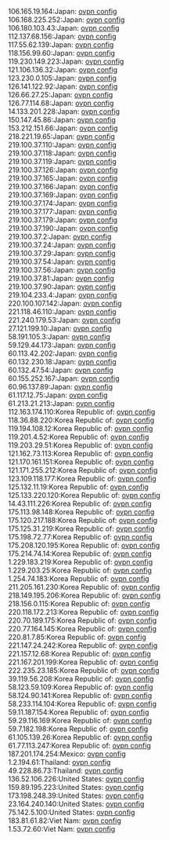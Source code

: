 106.165.19.164:Japan: [ovpn config](vpn/106_165_19_164.ovpn)  
106.168.225.252:Japan: [ovpn config](vpn/106_168_225_252.ovpn)  
106.180.103.43:Japan: [ovpn config](vpn/106_180_103_43.ovpn)  
112.137.68.156:Japan: [ovpn config](vpn/112_137_68_156.ovpn)  
117.55.62.139:Japan: [ovpn config](vpn/117_55_62_139.ovpn)  
118.156.99.60:Japan: [ovpn config](vpn/118_156_99_60.ovpn)  
119.230.149.223:Japan: [ovpn config](vpn/119_230_149_223.ovpn)  
121.106.136.32:Japan: [ovpn config](vpn/121_106_136_32.ovpn)  
123.230.0.105:Japan: [ovpn config](vpn/123_230_0_105.ovpn)  
126.141.122.92:Japan: [ovpn config](vpn/126_141_122_92.ovpn)  
126.66.27.25:Japan: [ovpn config](vpn/126_66_27_25.ovpn)  
126.77.114.68:Japan: [ovpn config](vpn/126_77_114_68.ovpn)  
14.133.201.228:Japan: [ovpn config](vpn/14_133_201_228.ovpn)  
150.147.45.86:Japan: [ovpn config](vpn/150_147_45_86.ovpn)  
153.212.151.66:Japan: [ovpn config](vpn/153_212_151_66.ovpn)  
218.221.19.65:Japan: [ovpn config](vpn/218_221_19_65.ovpn)  
219.100.37.110:Japan: [ovpn config](vpn/219_100_37_110.ovpn)  
219.100.37.118:Japan: [ovpn config](vpn/219_100_37_118.ovpn)  
219.100.37.119:Japan: [ovpn config](vpn/219_100_37_119.ovpn)  
219.100.37.126:Japan: [ovpn config](vpn/219_100_37_126.ovpn)  
219.100.37.165:Japan: [ovpn config](vpn/219_100_37_165.ovpn)  
219.100.37.166:Japan: [ovpn config](vpn/219_100_37_166.ovpn)  
219.100.37.169:Japan: [ovpn config](vpn/219_100_37_169.ovpn)  
219.100.37.174:Japan: [ovpn config](vpn/219_100_37_174.ovpn)  
219.100.37.177:Japan: [ovpn config](vpn/219_100_37_177.ovpn)  
219.100.37.179:Japan: [ovpn config](vpn/219_100_37_179.ovpn)  
219.100.37.190:Japan: [ovpn config](vpn/219_100_37_190.ovpn)  
219.100.37.2:Japan: [ovpn config](vpn/219_100_37_2.ovpn)  
219.100.37.24:Japan: [ovpn config](vpn/219_100_37_24.ovpn)  
219.100.37.29:Japan: [ovpn config](vpn/219_100_37_29.ovpn)  
219.100.37.54:Japan: [ovpn config](vpn/219_100_37_54.ovpn)  
219.100.37.56:Japan: [ovpn config](vpn/219_100_37_56.ovpn)  
219.100.37.81:Japan: [ovpn config](vpn/219_100_37_81.ovpn)  
219.100.37.90:Japan: [ovpn config](vpn/219_100_37_90.ovpn)  
219.104.233.4:Japan: [ovpn config](vpn/219_104_233_4.ovpn)  
220.100.107.142:Japan: [ovpn config](vpn/220_100_107_142.ovpn)  
221.118.46.110:Japan: [ovpn config](vpn/221_118_46_110.ovpn)  
221.240.179.53:Japan: [ovpn config](vpn/221_240_179_53.ovpn)  
27.121.199.10:Japan: [ovpn config](vpn/27_121_199_10.ovpn)  
58.191.105.3:Japan: [ovpn config](vpn/58_191_105_3.ovpn)  
59.129.44.173:Japan: [ovpn config](vpn/59_129_44_173.ovpn)  
60.113.42.202:Japan: [ovpn config](vpn/60_113_42_202.ovpn)  
60.132.230.18:Japan: [ovpn config](vpn/60_132_230_18.ovpn)  
60.132.47.54:Japan: [ovpn config](vpn/60_132_47_54.ovpn)  
60.155.252.167:Japan: [ovpn config](vpn/60_155_252_167.ovpn)  
60.96.137.89:Japan: [ovpn config](vpn/60_96_137_89.ovpn)  
61.117.12.75:Japan: [ovpn config](vpn/61_117_12_75.ovpn)  
61.213.21.213:Japan: [ovpn config](vpn/61_213_21_213.ovpn)  
112.163.174.110:Korea Republic of: [ovpn config](vpn/112_163_174_110.ovpn)  
118.36.88.220:Korea Republic of: [ovpn config](vpn/118_36_88_220.ovpn)  
119.194.108.12:Korea Republic of: [ovpn config](vpn/119_194_108_12.ovpn)  
119.201.4.52:Korea Republic of: [ovpn config](vpn/119_201_4_52.ovpn)  
119.203.29.51:Korea Republic of: [ovpn config](vpn/119_203_29_51.ovpn)  
121.162.73.113:Korea Republic of: [ovpn config](vpn/121_162_73_113.ovpn)  
121.170.161.151:Korea Republic of: [ovpn config](vpn/121_170_161_151.ovpn)  
121.171.255.212:Korea Republic of: [ovpn config](vpn/121_171_255_212.ovpn)  
123.109.118.177:Korea Republic of: [ovpn config](vpn/123_109_118_177.ovpn)  
125.132.11.19:Korea Republic of: [ovpn config](vpn/125_132_11_19.ovpn)  
125.133.220.120:Korea Republic of: [ovpn config](vpn/125_133_220_120.ovpn)  
14.43.111.226:Korea Republic of: [ovpn config](vpn/14_43_111_226.ovpn)  
175.113.98.148:Korea Republic of: [ovpn config](vpn/175_113_98_148.ovpn)  
175.120.217.188:Korea Republic of: [ovpn config](vpn/175_120_217_188.ovpn)  
175.125.31.219:Korea Republic of: [ovpn config](vpn/175_125_31_219.ovpn)  
175.198.72.77:Korea Republic of: [ovpn config](vpn/175_198_72_77.ovpn)  
175.208.120.195:Korea Republic of: [ovpn config](vpn/175_208_120_195.ovpn)  
175.214.74.14:Korea Republic of: [ovpn config](vpn/175_214_74_14.ovpn)  
1.229.183.219:Korea Republic of: [ovpn config](vpn/1_229_183_219.ovpn)  
1.229.203.25:Korea Republic of: [ovpn config](vpn/1_229_203_25.ovpn)  
1.254.74.183:Korea Republic of: [ovpn config](vpn/1_254_74_183.ovpn)  
211.205.161.230:Korea Republic of: [ovpn config](vpn/211_205_161_230.ovpn)  
218.149.195.206:Korea Republic of: [ovpn config](vpn/218_149_195_206.ovpn)  
218.156.0.115:Korea Republic of: [ovpn config](vpn/218_156_0_115.ovpn)  
220.118.172.213:Korea Republic of: [ovpn config](vpn/220_118_172_213.ovpn)  
220.70.189.175:Korea Republic of: [ovpn config](vpn/220_70_189_175.ovpn)  
220.77.164.145:Korea Republic of: [ovpn config](vpn/220_77_164_145.ovpn)  
220.81.7.85:Korea Republic of: [ovpn config](vpn/220_81_7_85.ovpn)  
221.147.24.242:Korea Republic of: [ovpn config](vpn/221_147_24_242.ovpn)  
221.157.12.68:Korea Republic of: [ovpn config](vpn/221_157_12_68.ovpn)  
221.167.201.199:Korea Republic of: [ovpn config](vpn/221_167_201_199.ovpn)  
222.235.23.185:Korea Republic of: [ovpn config](vpn/222_235_23_185.ovpn)  
39.119.56.208:Korea Republic of: [ovpn config](vpn/39_119_56_208.ovpn)  
58.123.59.109:Korea Republic of: [ovpn config](vpn/58_123_59_109.ovpn)  
58.124.90.141:Korea Republic of: [ovpn config](vpn/58_124_90_141.ovpn)  
58.233.114.104:Korea Republic of: [ovpn config](vpn/58_233_114_104.ovpn)  
59.11.187.154:Korea Republic of: [ovpn config](vpn/59_11_187_154.ovpn)  
59.29.116.169:Korea Republic of: [ovpn config](vpn/59_29_116_169.ovpn)  
59.7.182.198:Korea Republic of: [ovpn config](vpn/59_7_182_198.ovpn)  
61.105.139.26:Korea Republic of: [ovpn config](vpn/61_105_139_26.ovpn)  
61.77.113.247:Korea Republic of: [ovpn config](vpn/61_77_113_247.ovpn)  
187.201.174.254:Mexico: [ovpn config](vpn/187_201_174_254.ovpn)  
1.2.194.61:Thailand: [ovpn config](vpn/1_2_194_61.ovpn)  
49.228.86.73:Thailand: [ovpn config](vpn/49_228_86_73.ovpn)  
136.52.106.226:United States: [ovpn config](vpn/136_52_106_226.ovpn)  
159.89.195.223:United States: [ovpn config](vpn/159_89_195_223.ovpn)  
173.198.248.39:United States: [ovpn config](vpn/173_198_248_39.ovpn)  
23.164.240.140:United States: [ovpn config](vpn/23_164_240_140.ovpn)  
75.142.5.100:United States: [ovpn config](vpn/75_142_5_100.ovpn)  
183.81.61.82:Viet Nam: [ovpn config](vpn/183_81_61_82.ovpn)  
1.53.72.60:Viet Nam: [ovpn config](vpn/1_53_72_60.ovpn)  
